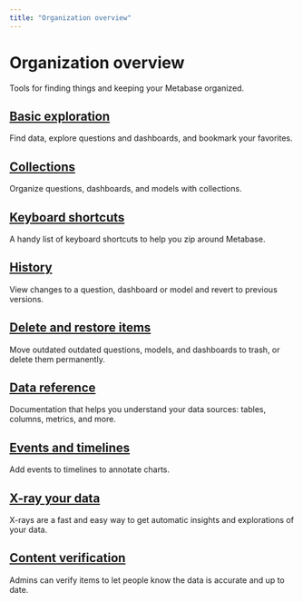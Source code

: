 ```yaml
---
title: "Organization overview"
---
```


# Organization overview

Tools for finding things and keeping your Metabase organized.

## [Basic exploration](./exploration.md)

Find data, explore questions and dashboards, and bookmark your favorites.

## [Collections](./collections.md)

Organize questions, dashboards, and models with collections.

## [Keyboard shortcuts](./keyboard-shortcuts.md)

A handy list of keyboard shortcuts to help you zip around Metabase.

## [History](./history.md)

View changes to a question, dashboard or model and revert to previous versions.

## [Delete and restore items](./delete-and-restore.md)

Move outdated outdated questions, models, and dashboards to trash, or delete them permanently.

## [Data reference](./data-model-reference.md)

Documentation that helps you understand your data sources: tables, columns, metrics, and more.

## [Events and timelines](./events-and-timelines.md)

Add events to timelines to annotate charts.

## [X-ray your data](./x-rays.md)

X-rays are a fast and easy way to get automatic insights and explorations of your data.

## [Content verification](./content-verification.md)

Admins can verify items to let people know the data is accurate and up to date.
